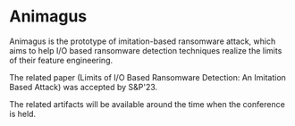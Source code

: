 # Animagus

Animagus is the prototype of imitation-based ransomware attack, which aims to help I/O based ransomware detection techniques realize the limits of their feature engineering.

The related paper (Limits of I/O Based Ransomware Detection: An Imitation Based Attack) was accepted by S&P'23.

The related artifacts will be available around the time when the conference is held.
